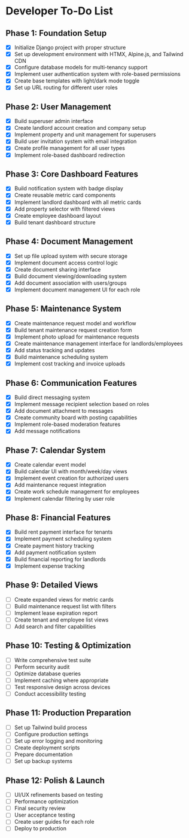 # Developer To-Do List

## Phase 1: Foundation Setup

- [x] Initialize Django project with proper structure
- [x] Set up development environment with HTMX, Alpine.js, and Tailwind CDN
- [x] Configure database models for multi-tenancy support
- [x] Implement user authentication system with role-based permissions
- [x] Create base templates with light/dark mode toggle
- [x] Set up URL routing for different user roles

## Phase 2: User Management

- [x] Build superuser admin interface
- [x] Create landlord account creation and company setup
- [x] Implement property and unit management for superusers
- [x] Build user invitation system with email integration
- [x] Create profile management for all user types
- [x] Implement role-based dashboard redirection

## Phase 3: Core Dashboard Features

- [x] Build notification system with badge display
- [x] Create reusable metric card components
- [x] Implement landlord dashboard with all metric cards
- [x] Add property selector with filtered views
- [x] Create employee dashboard layout
- [x] Build tenant dashboard structure

## Phase 4: Document Management

- [x] Set up file upload system with secure storage
- [x] Implement document access control logic
- [x] Create document sharing interface
- [x] Build document viewing/downloading system
- [x] Add document association with users/groups
- [x] Implement document management UI for each role

## Phase 5: Maintenance System

- [x] Create maintenance request model and workflow
- [x] Build tenant maintenance request creation form
- [x] Implement photo upload for maintenance requests
- [x] Create maintenance management interface for landlords/employees
- [x] Add status tracking and updates
- [x] Build maintenance scheduling system
- [x] Implement cost tracking and invoice uploads

## Phase 6: Communication Features

- [x] Build direct messaging system
- [x] Implement message recipient selection based on roles
- [x] Add document attachment to messages
- [x] Create community board with posting capabilities
- [x] Implement role-based moderation features
- [x] Add message notifications

## Phase 7: Calendar System

- [x] Create calendar event model
- [x] Build calendar UI with month/week/day views
- [x] Implement event creation for authorized users
- [x] Add maintenance request integration
- [x] Create work schedule management for employees
- [x] Implement calendar filtering by user role

## Phase 8: Financial Features

- [x] Build rent payment interface for tenants
- [x] Implement payment scheduling system
- [x] Create payment history tracking
- [x] Add payment notification system
- [x] Build financial reporting for landlords
- [x] Implement expense tracking

## Phase 9: Detailed Views

- [ ] Create expanded views for metric cards
- [ ] Build maintenance request list with filters
- [ ] Implement lease expiration report
- [ ] Create tenant and employee list views
- [ ] Add search and filter capabilities

## Phase 10: Testing & Optimization

- [ ] Write comprehensive test suite
- [ ] Perform security audit
- [ ] Optimize database queries
- [ ] Implement caching where appropriate
- [ ] Test responsive design across devices
- [ ] Conduct accessibility testing

## Phase 11: Production Preparation

- [ ] Set up Tailwind build process
- [ ] Configure production settings
- [ ] Set up error logging and monitoring
- [ ] Create deployment scripts
- [ ] Prepare documentation
- [ ] Set up backup systems

## Phase 12: Polish & Launch

- [ ] UI/UX refinements based on testing
- [ ] Performance optimization
- [ ] Final security review
- [ ] User acceptance testing
- [ ] Create user guides for each role
- [ ] Deploy to production 